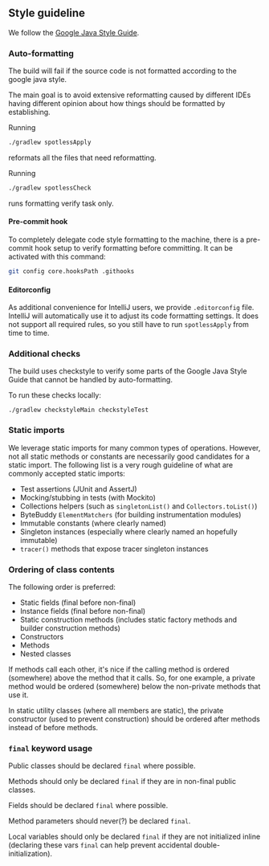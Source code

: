 ## Style guideline

We follow the [Google Java Style Guide](https://google.github.io/styleguide/javaguide.html).

### Auto-formatting

The build will fail if the source code is not formatted according to the google java style.

The main goal is to avoid extensive reformatting caused by different IDEs having different opinion
about how things should be formatted by establishing.

Running

```bash
./gradlew spotlessApply
```

reformats all the files that need reformatting.

Running

```bash
./gradlew spotlessCheck
```

runs formatting verify task only.

#### Pre-commit hook

To completely delegate code style formatting to the machine,
there is a pre-commit hook setup to verify formatting before committing.
It can be activated with this command:

```bash
git config core.hooksPath .githooks
```

#### Editorconfig

As additional convenience for IntelliJ users, we provide `.editorconfig`
file. IntelliJ will automatically use it to adjust its code formatting settings.
It does not support all required rules, so you still have to run
`spotlessApply` from time to time.

### Additional checks

The build uses checkstyle to verify some parts of the Google Java Style Guide that cannot be handled
by auto-formatting.

To run these checks locally:

```
./gradlew checkstyleMain checkstyleTest
```

### Static imports

We leverage static imports for many common types of operations. However, not all static methods or
constants are necessarily good candidates for a static import. The following list is a very
rough guideline of what are commonly accepted static imports:

* Test assertions (JUnit and AssertJ)
* Mocking/stubbing in tests (with Mockito)
* Collections helpers (such as `singletonList()` and `Collectors.toList()`)
* ByteBuddy `ElementMatchers` (for building instrumentation modules)
* Immutable constants (where clearly named)
* Singleton instances (especially where clearly named an hopefully immutable)
* `tracer()` methods that expose tracer singleton instances

### Ordering of class contents

The following order is preferred:

* Static fields (final before non-final)
* Instance fields (final before non-final)
* Static construction methods (includes static factory methods and builder construction methods)
* Constructors
* Methods
* Nested classes

If methods call each other, it's nice if the calling method is ordered (somewhere) above
the method that it calls. So, for one example, a private method would be ordered (somewhere) below
the non-private methods that use it.

In static utility classes (where all members are static), the private constructor
(used to prevent construction) should be ordered after methods instead of before methods.

### `final` keyword usage

Public classes should be declared `final` where possible.

Methods should only be declared `final` if they are in non-final public classes.

Fields should be declared `final` where possible.

Method parameters should never(?) be declared `final`.

Local variables should only be declared `final` if they are not initialized inline
(declaring these vars `final` can help prevent accidental double-initialization).
